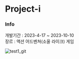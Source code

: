 # Project-i
### Info
개발기간    : 2023-4-17 ~ 2023-10-10<br>
장르    : 액션 어드벤쳐(소울 라이크) 게임<br>


![test1_git](https://github.com/Junhachoi-GameDav/Project-i/assets/87477736/1e1f228f-a030-4bcf-8ccc-36eb019f2d73)
